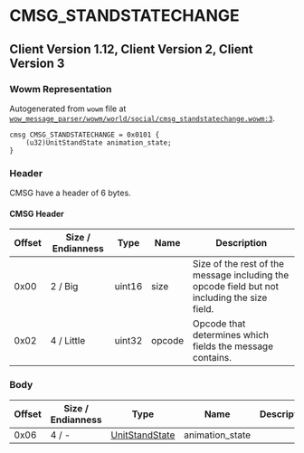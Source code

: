 # CMSG_STANDSTATECHANGE

## Client Version 1.12, Client Version 2, Client Version 3

### Wowm Representation

Autogenerated from `wowm` file at [`wow_message_parser/wowm/world/social/cmsg_standstatechange.wowm:3`](https://github.com/gtker/wow_messages/tree/main/wow_message_parser/wowm/world/social/cmsg_standstatechange.wowm#L3).
```rust,ignore
cmsg CMSG_STANDSTATECHANGE = 0x0101 {
    (u32)UnitStandState animation_state;
}
```
### Header

CMSG have a header of 6 bytes.

#### CMSG Header

| Offset | Size / Endianness | Type   | Name   | Description |
| ------ | ----------------- | ------ | ------ | ----------- |
| 0x00   | 2 / Big           | uint16 | size   | Size of the rest of the message including the opcode field but not including the size field.|
| 0x02   | 4 / Little        | uint32 | opcode | Opcode that determines which fields the message contains.|

### Body

| Offset | Size / Endianness | Type | Name | Description | Comment |
| ------ | ----------------- | ---- | ---- | ----------- | ------- |
| 0x06 | 4 / - | [UnitStandState](unitstandstate.md) | animation_state |  |  |

